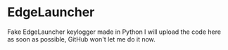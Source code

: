 # EdgeLauncher
Fake EdgeLauncher keylogger made in Python
I will upload the code here as soon as possible, GitHub won't let me do it now.
